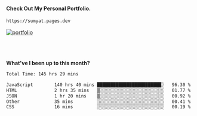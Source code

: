 #### Check Out My Personal Portfolio.
````bash
https://sumyat.pages.dev
````

<a href='https://sumyat.pages.dev/'>
    <img src='https://user-images.githubusercontent.com/108873224/211860821-15c31441-8db7-4fb7-8537-28a0c11e9408.png' alt='portfolio' align='center' />
</a>


<br />
<br />


<br />
<br />

**What've I been up to this month?**

<!--START_SECTION:waka-->

```txt
Total Time: 145 hrs 29 mins

JavaScript        140 hrs 40 mins ████████████████████████░   96.30 %
HTML              2 hrs 35 mins   ▒░░░░░░░░░░░░░░░░░░░░░░░░   01.77 %
JSON              1 hr 20 mins    ▒░░░░░░░░░░░░░░░░░░░░░░░░   00.92 %
Other             35 mins         ░░░░░░░░░░░░░░░░░░░░░░░░░   00.41 %
CSS               16 mins         ░░░░░░░░░░░░░░░░░░░░░░░░░   00.19 %
```

<!--END_SECTION:waka-->




